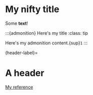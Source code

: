 # My nifty title

Some **text**!

:::{admonition} Here's my title
:class: tip

Here's my admonition content.{sup}`1`
:::

(header-label)=
# A header

[My reference](#header-label)